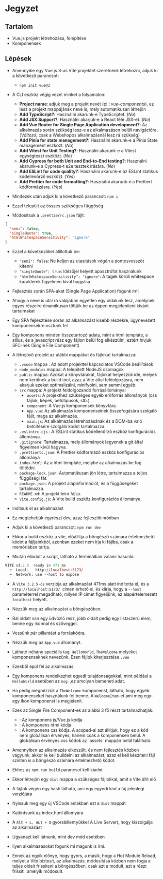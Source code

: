 # Jegyzet

## Tartalom

- Vue.js projekt létrehozása, felépítése
- Komponensek

## Lépések

- Amennyibe egy Vue.js 3-as Vite projektet szeretnénk létrehozni, adjuk ki a következő parancsot:

  - `npm init vue@3`

- A CLI eszköz végig vezet minket a folyamaton:

  - **Project name**: adjuk meg a projekt nevét (pl.: _vue-components_), ez lesz a projekt mappájának neve is, mely automatikusan létrejön
  - **Add TypeScript?**: Használni akarunk-e TypeScriptet. (_No_)
  - **Add JSX Support?**: Használni akarjuk-e a React féle JSX-et. (_No_)
  - **Add Vue Router for Single Page Application development?**: Az alkalmazás során szükség lesz-e az alkalmazáson belüli navigációra. (_Változó_, csak a Webshopos alkalmazásnál lesz rá szükség)
  - **Add Pinia for state management?**: Használni akarunk-e a Pinia State management eszközt. (_No_)
  - **Add Vitest for Unit Testing?**: Használni akarunk-e a Vitest egységteszt eszközt. (_No_)
  - **Add Cypress for both Unit and End-to-End testing?**: Használni akarunk-e a Cypress-t e2e tesztek írására. (_No_)
  - **Add ESLint for code quality?**: Használni akarunk-e az ESLint statikus kódellenőrző eszközt. (_Yes_)
  - **Add Prettier for code formatting?**: Használni akarunk-e a Prettiert kódformázásra. (_Yes_)

- Mindezek után adjuk ki a következő parancsot: `npm i`
- Ezzel települt az összes szükséges függőség
- Módosítsuk a `.prettierrc.json` fájlt:

```json
{
  "semi": false,
  "singleQuote": true,
  "htmlWhitespaceSensitivity": "ignore"
}
```

- Ezzel a következőket állítottuk be:

  - `"semi": false`: Ne keljen az utasítások végén a pontosvesszőt kitenni
  - `"singleQuote": true`: Idézőjel helyett aposztrófot használunk
  - `"htmlWhitespaceSensitivity": "ignore"`: A tagek körüli whitespace karakterek figyelmen kívül hagyása.

- Fejlesztés során SPA-akat (Single Page Application) fogunk írni
- Ahogy a neve is utal rá valójában egyetlen egy oldalunk lesz, amelynek egyes részeire dinamikusan töltjük be az éppen megjeleníteni kívánt tartalmakat
- Egy SPA fejlesztése során az alkalmazást kisebb részekre, úgynevezett komponensekre osztunk fel
- Egy komponens minden összetartozó adata, mint a html template, a stílus, és a javascript rész egy fájlon belül fog elkészülni, eztért hívjuk SFC-nek (Single File Component)

- A létrejövő projekt az alábbi mappákat és fájlokat tartalmazza:

  - `.vsode` mappa : Az adott projekttel kapcsolatos VSCode beállítások
  - `node_modules` mappa: A telepített NodeJS csomagok
  - `public` mappa: Azokat a könyvtárakat, fájlokat helyezzük ide, melyek nem kerülnek a build tool, azaz a Vite által feldolgozásra, nem akarjuk ezeket optimalizálni, minifyolni, sem semmi egyéb.
  - `src` mappa: A projekt feldolgozandó forrásállományai
    - `assets`: A projekthez szükséges egyéb erőforrás állományok (css fájlok, képek, betűtípusok, stb.)
    - `component`: A Vue.js komponensek könyvtára.
    - `App.vue`: Az alkalmazás komponenseinek összefogására szolgáló fájlt, maga az alkalmazás.
    - `main.js`: Az alkalmazás létrehozásának és a DOM-ba való betöltésére szolgáló kódot tartalmazza.
  - `.eslintrc.cjs` : A ESLint statikus kódellenőrző eszköz konfigurációs állománya.
  - `.gitignore`: Tartalmazza, mely állományok legyenek a git által figyelmen kívül hagyva.
  - `.prettiertc.json`: A Prettier kódformázó eszköz konfigurációs állománya
  - `index.html`: Az a html template, melybe az alkalmazás be fog töltődni.
  - `package-lock.json`: Automatikusan jön létre, tartalmazza a teljes függőségi fát.
  - `package.json`: A projekt alapinformációt, és a függőségeket tartalmazza.
  - `README.md`: A projekt leíró fájlja.
  - `vite.config.js`: A Vite build eszköz konfigurációs állománya.

- Indítsuk el az alkalmazást
- Ez megtehetjük egyrészt dev, azaz fejlesztői módban
- Adjuk ki a következő parancsot: `npm run dev`
- Ekkor a build eszköz a vite, előállítja a böngésző számára értelmezhető kódot a fájljainkból, azonban ezeket nem írja ki fájlba, csak a memóriában tartja.
- Miután elindult a script, látható a terminálban valami hasonló:

```ps
VITE v3.2.5  ready in 471 ms
  ➜  Local:   http://localhost:5173/
  ➜  Network: use --host to expose
```

- A `Vite 3.2.5-ös` verziója az alkalmazást 471ms alatt indította el, és a `http://localhost:5173/ `címen érhető el, és kiírja, hogy a `--host` paraméterrel megadható, milyen IP címet figyeljünk, az alapértelemezett `localhost` helyett.
- Nézzük meg az alkalmazást a böngészőben.
- Bal oldalt van egy üdvözlő rész, jobb oldalt pedig egy listaszerű elem, benne egy ikonnal és szöveggel.
- Vessünk pár pillantást a forráskódra.
- Nézzük meg az `App.vue` állományt.
- Látható néhány speciális tag. `HelloWorld`, `TheWelcome` melyeket komponenseknek nevezünk. Ezen fájlok kiterjesztése `.vue`
- Ezekből épül fel az alkalmazás.

- Egy komponens rendelkezhet egyedi tulajdonságokkal, mint például a `HelloWorld` esetében az `msg`. ,ez amolyan bemeneti adat.
- Ha pedig megnézzük a `TheWelcome` komponenst, látható, hogy egyéb komponenseket használunk fel benne. A `WelcomeItem`-et ami meg egy-egy ikon komponenst is megjelenít.
- Ezek az Single File Component-ek az alábbi 3 fő részt tartalmazhatják:

  - <script setup></script>: Az komponens js/Vue.js kódja
  - <tamplate></tamplate>: A komponens html kódja
  - <style scoped></style>: A komponens css kódja. A scoped-al azt állítjuk, hogy ez a kód nem globálisan érvényes, hanem csak a komponensen belül. A globálisan érvényes css kódok az `assets` mappán belül található.

- Amennyiben az alkalmazás elkészült, és nem fejlesztés közben vagyunk, akkor le kell buildelni az alkalmazást, azaz el kell készíteni fájl szinten is a böngésző számára értelmezhető kódot.
- Ehhez az `npm run build` parancsot kell kiadni
- Ekkor létrejön egy `dist` mappa a szükséges fájlokkal, amit a Vite állít elő
- A fájlok végén egy hash látható, ami egy egyedi kód a fáj jelenlegi verziójára
- Nyissuk meg egy új VSCode anlakban ezt a `dist` mappát
- Kattintsunk az index.html állomyára
- A `Alt + L, ALt + O` gyorsbillentyűkkel A Live Servert, hogy kiszolgálja az alkalmazást
- Ugyanazt kell látnunk, mint dev mód esetében

- Ilyen alkalmazásokat fogunk mi magunk is írni.

- Ennek az egyik előnye, hogy gyors, a másik, hogy a Hot Module Reload, melyet a Vite biztosít, az alkalmazás, módosítása közben nem fogja a teljes oldalt frissíteni a böngészőben, csak azt a modult, azt a részt frissíti, amelyik módosult.
